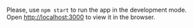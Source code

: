 
Please, use `npm start` to run the app in the development mode.\
Open [http://localhost:3000](http://localhost:3000) to view it in the browser.
